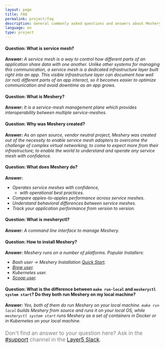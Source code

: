 ```yaml
---
layout: page
title: FAQ
permalink: project/faq
description: General commonly asked questions and answers about Meshery.
language: en
type: project
---
```


#### Question: What is service mesh?
**Answer:** _A service mesh is a way to control how different parts of an application share data with one another. Unlike other systems for managing this communication, a service mesh is a dedicated infrastructure layer built right into an app. This visible infrastructure layer can document how well (or not) different parts of an app interact, so it becomes easier to optimize communication and avoid downtime as an app grows._ 
#### Question: What is Meshery?
**Answer:** _It is a service-mesh management plane which provides interoperability between multiple service-meshes._

#### Question: Why was Meshery created?

 **Answer:** _As an open source, vendor neutral project, Meshery was created out of the necessity to enable service mesh adopters to overcome the challenge of complex virtual networking; to come to expect more from their infrastructure; to enable the world to understand and operate any service mesh with confidence._

#### Question: What does Meshery do?
**Answer:** 
 - _Operates service meshes with confidence,_
   - _with operational best practices._ 
 - _Compare apples-to-apples performance across service meshes._
 - _Understand behavioral differences between service meshes._
 - _Track your application performance from version to version._

#### Question: What is mesheryctl?

**Answer:** _A command line interface to manage Meshery._

#### Question: How to install Meshery?

**Answer:** _Meshery runs on a number of platforms._
_Popular Installers:_
- _Bash user → Meshery Installation [Quick Start](https://docs.meshery.io/installation/quick-start)._
- _[Brew user](https://github.com/meshery/homebrew-tap)._
- _Kubernetes user._
- _[Scoop user](https://github.com/meshery/scoop-bucket)._ 


#### Question: What is the difference between `make run-local` and `mesheryctl system start`? Do they both run Meshery on my local machine?

  **Answer:** _Yes, both of them do run Meshery on your local machine. `make run local` builds Meshery from source and runs it on your local OS, while `mesheryctl system start` runs Meshery as a set of containers in Docker or in Kubernetes on your local machine._ 

 <br />
<div class="center" style="color:gray;position:relative;top:-10px;font-size:1.25em;">Don't find an answer to your question here? Ask in the <a href="https://layer5io.slack.com/archives/C01AFD2D547">#support</a> channel in the <a href="http://slack.layer5.io/">Layer5 Slack</a>.</div>

<!--Add other questions-->

